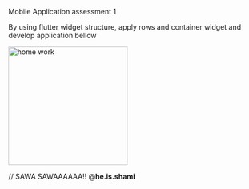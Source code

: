 Mobile Application assessment 1

By using flutter widget structure, apply rows and container widget and develop application bellow

<img width="238" alt="home work" src="https://github.com/user-attachments/assets/4ab467c8-d4d9-4ae2-b6be-e89bfee09f09" />





// SAWA SAWAAAAAA!! @__he.is.shami__
